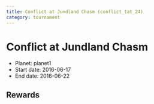 ```yaml
---
title: Conflict at Jundland Chasm (conflict_tat_24)
category: tournament
---
```

# Conflict at Jundland Chasm

  * Planet: planet1
  * Start date: 2016-06-17
  * End date: 2016-06-22

## Rewards

